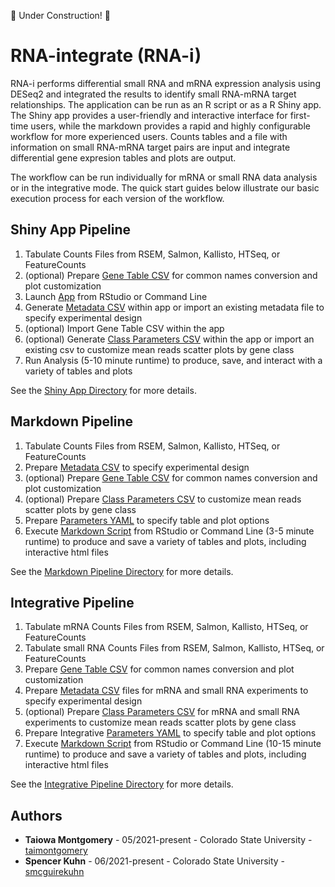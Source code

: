 :construction: Under Construction! :construction:

# RNA-integrate (RNA-i)

RNA-i performs differential small RNA and mRNA expression analysis using DESeq2 and integrated the results to identify small RNA-mRNA target relationships. The application can be run as an R script or as a R Shiny app. The Shiny app provides a user-friendly and interactive interface for first-time users, while the markdown provides a rapid and highly configurable workflow for more experienced users. Counts tables and a file with information on small RNA-mRNA target pairs are input and integrate differential gene expresion tables and plots are output. 

The workflow can be run individually for mRNA or small RNA data analysis or in the integrative mode. The quick start guides below illustrate our basic execution process for each version of the workflow. 

## Shiny App Pipeline

1. Tabulate Counts Files from RSEM, Salmon, Kallisto, HTSeq, or FeatureCounts
2. (optional) Prepare [Gene Table CSV](Shiny_App/template_gene_table.csv) for common names conversion and plot customization
3. Launch [App](Shiny_App/Montgomery_DESeq2_App.R) from RStudio or Command Line
4. Generate [Metadata CSV](Shiny_App/template_metadata.csv) within app or import an existing metadata file to specify experimental design
5. (optional) Import Gene Table CSV within the app
6. (optional) Generate [Class Parameters CSV](Shiny_App/template_class_parameters.csv) within the app or import an existing csv to customize mean reads scatter plots by gene class
7. Run Analysis (5-10 minute runtime) to produce, save, and interact with a variety of tables and plots

See the [Shiny App Directory](Shiny_App/) for more details.

## Markdown Pipeline
1. Tabulate Counts Files from RSEM, Salmon, Kallisto, HTSeq, or FeatureCounts
2. Prepare [Metadata CSV](Markdown_Pipeline/template_metadata.csv) to specify experimental design
3. (optional) Prepare [Gene Table CSV](Markdown_Pipeline/template_gene_table.csv) for common names conversion and plot customization
4. (optional) Prepare [Class Parameters CSV](Markdown_Pipeline/template_class_parameters.csv) to customize mean reads scatter plots by gene class
5. Prepare [Parameters YAML](Markdown_Pipeline/template_params.yml) to specify table and plot options
6. Execute [Markdown Script](Markdown_Pipeline/Montgomery_DESeq2_Pipeline.Rmd) from RStudio or Command Line (3-5 minute runtime) to produce and save a variety of tables and plots, including interactive html files

See the [Markdown Pipeline Directory](Markdown_Pipeline/) for more details.

## Integrative Pipeline
1. Tabulate mRNA Counts Files from RSEM, Salmon, Kallisto, HTSeq, or FeatureCounts
2. Tabulate small RNA Counts Files from RSEM, Salmon, Kallisto, HTSeq, or FeatureCounts
3. Prepare [Gene Table CSV](Integrative_Pipeline/template_gene_table.csv) for common names conversion and plot customization
4. Prepare [Metadata CSV](Integrative_Pipeline/template_metadata.csv) files for mRNA and small RNA experiments to specify experimental design
5. (optional) Prepare [Class Parameters CSV](Integrative_Pipeline/template_class_parameters.csv) for mRNA and small RNA experiments to customize mean reads scatter plots by gene class
6. Prepare Integrative [Parameters YAML](Integrative_Pipeline/template_int_params.yml) to specify table and plot options
7. Execute [Markdown Script](Integrative_Pipeline/RNA_Integrate.Rmd) from RStudio or Command Line (10-15 minute runtime) to produce and save a variety of tables and plots, including interactive html files

See the [Integrative Pipeline Directory](Integrative_Pipeline/) for more details.

## Authors

* **Taiowa Montgomery** - 05/2021-present - Colorado State University - [taimontgomery](https://github.com/taimontgomery)
* **Spencer Kuhn** - 06/2021-present - Colorado State University - [smcguirekuhn](https://github.com/smcguirekuhn)
